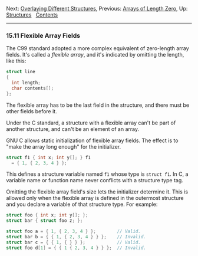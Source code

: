 Next: [Overlaying Different Structures](Overlaying-Structures.md),
Previous: [Arrays of Length Zero](Zero-Length.md), Up:
[Structures](Structures.md)  
[Contents](index.md#SEC_Contents "Table of contents")  

------------------------------------------------------------------------


### 15.11 Flexible Array Fields 


The C99 standard adopted a more complex equivalent of zero-length array
fields. It's called a *flexible array*, and it's indicated by omitting
the length, like this:

``` C
struct line
{
  int length;
  char contents[];
};
```

The flexible array has to be the last field in the structure, and there
must be other fields before it.

Under the C standard, a structure with a flexible array can't be part of
another structure, and can't be an element of an array.

GNU C allows static initialization of flexible array fields. The effect
is to "make the array long enough" for the initializer.

``` C
struct f1 { int x; int y[]; } f1
  = { 1, { 2, 3, 4 } };
```

This defines a structure variable named `f1` whose type is `struct f1`.
In C, a variable name or function name never conflicts with a structure
type tag.

Omitting the flexible array field's size lets the initializer determine
it. This is allowed only when the flexible array is defined in the
outermost structure and you declare a variable of that structure type.
For example:

``` C
struct foo { int x; int y[]; };
struct bar { struct foo z; };

struct foo a = { 1, { 2, 3, 4 } };        // Valid.
struct bar b = { { 1, { 2, 3, 4 } } };    // Invalid.
struct bar c = { { 1, { } } };            // Valid.
struct foo d[1] = { { 1 { 2, 3, 4 } } };  // Invalid.
```
